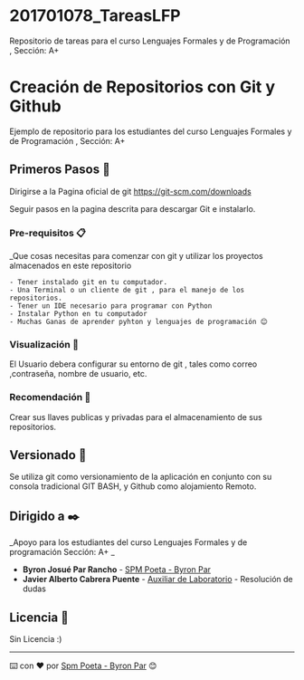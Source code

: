 # 201701078_TareasLFP
Repositorio de tareas para el curso Lenguajes Formales y de Programación , Sección: A+

# Creación de Repositorios con Git y Github

Ejemplo de repositorio para los estudiantes del curso Lenguajes Formales y de Programación , Sección: A+

## Primeros Pasos 🚀

Dirigirse a la Pagina oficial de git https://git-scm.com/downloads

Seguir pasos en la pagina descrita para descargar Git e instalarlo.



### Pre-requisitos 📋

_Que cosas necesitas para comenzar con git y utilizar los proyectos almacenados en este repositorio

```
- Tener instalado git en tu computador.
- Una Terminal o un cliente de git , para el manejo de los repositorios.
- Tener un IDE necesario para programar con Python
- Instalar Python en tu computador
- Muchas Ganas de aprender pyhton y lenguajes de programación 😊
```

### Visualización 🔧

El Usuario debera configurar su entorno de git , tales como correo ,contraseña, nombre de usuario, etc.

### Recomendación 📌

Crear sus llaves publicas y privadas para el almacenamiento de sus repositorios.


## Versionado 📌

Se utiliza git como versionamiento de la aplicación en conjunto con su consola tradicional GIT BASH, y Github como alojamiento Remoto.

## Dirigido a ✒️

_Apoyo para los estudiantes del curso Lenguajes Formales y de programación Sección: A+ _

* **Byron Josué Par Rancho**  - [SPM Poeta - Byron Par](https://github.com/ByronPar)
* **Javier Alberto Cabrera Puente** - [Auxiliar de Laboratorio](https://github.com/cabreration) - Resolución de dudas

## Licencia 📄

Sin Licencia :)




---
⌨️ con ❤️ por [Spm Poeta - Byron Par](https://github.com/ByronPar) 😊
